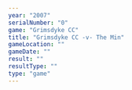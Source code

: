 ```yaml
---
year: "2007"
serialNumber: "0" 
game: "Grimsdyke CC"
title: "Grimsdyke CC -v- The Min"
gameLocation: ""
gameDate: ""
result: ""
resultType: ""
type: "game"
---
```

